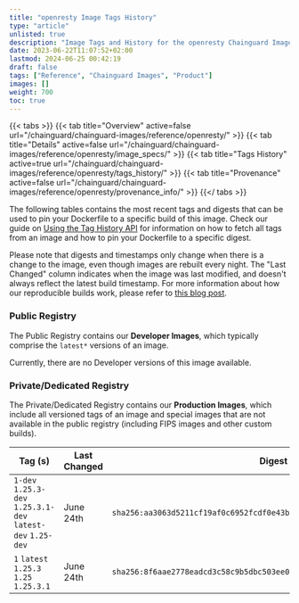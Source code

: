 ```yaml
---
title: "openresty Image Tags History"
type: "article"
unlisted: true
description: "Image Tags and History for the openresty Chainguard Image"
date: 2023-06-22T11:07:52+02:00
lastmod: 2024-06-25 00:42:19
draft: false
tags: ["Reference", "Chainguard Images", "Product"]
images: []
weight: 700
toc: true
---
```


{{< tabs >}}
{{< tab title="Overview" active=false url="/chainguard/chainguard-images/reference/openresty/" >}}
{{< tab title="Details" active=false url="/chainguard/chainguard-images/reference/openresty/image_specs/" >}}
{{< tab title="Tags History" active=true url="/chainguard/chainguard-images/reference/openresty/tags_history/" >}}
{{< tab title="Provenance" active=false url="/chainguard/chainguard-images/reference/openresty/provenance_info/" >}}
{{</ tabs >}}

The following tables contains the most recent tags and digests that can be used to pin your Dockerfile to a specific build of this image. Check our guide on [Using the Tag History API](/chainguard/chainguard-images/using-the-tag-history-api/) for information on how to fetch all tags from an image and how to pin your Dockerfile to a specific digest.

Please note that digests and timestamps only change when there is a change to the image, even though images are rebuilt every night. The "Last Changed" column indicates when the image was last modified, and doesn't always reflect the latest build timestamp. For more information about how our reproducible builds work, please refer to [this blog post](https://www.chainguard.dev/unchained/reproducing-chainguards-reproducible-image-builds).

### Public Registry
The Public Registry contains our **Developer Images**, which typically comprise the `latest*` versions of an image.

Currently, there are no Developer versions of this image available.

### Private/Dedicated Registry
The Private/Dedicated Registry contains our **Production Images**, which include all versioned tags of an image and special images that are not available in the public registry (including FIPS images and other custom builds).

| Tag (s)                                                      | Last Changed | Digest                                                                    |
|--------------------------------------------------------------|--------------|---------------------------------------------------------------------------|
|  `1-dev` `1.25.3-dev` `1.25.3.1-dev` `latest-dev` `1.25-dev` | June 24th    | `sha256:aa3063d5211cf19af0c6952fcdf0e43b6dc92ff8a32115c8c2f6e5e49cbc3400` |
|  `1` `latest` `1.25.3` `1.25` `1.25.3.1`                     | June 24th    | `sha256:8f6aae2778eadcd3c58c9b5dbc503ee09981841cedf6b9c301804311ed64b8c3` |

